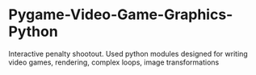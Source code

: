 # Pygame-Video-Game-Graphics-Python
Interactive penalty shootout. Used python modules designed for writing video games, rendering, complex loops, image transformations
